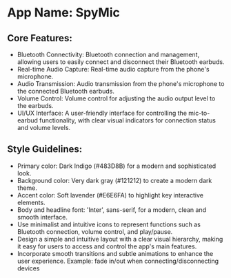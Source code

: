 # **App Name**: SpyMic

## Core Features:

- Bluetooth Connectivity: Bluetooth connection and management, allowing users to easily connect and disconnect their Bluetooth earbuds.
- Real-time Audio Capture: Real-time audio capture from the phone's microphone.
- Audio Transmission: Audio transmission from the phone's microphone to the connected Bluetooth earbuds.
- Volume Control: Volume control for adjusting the audio output level to the earbuds.
- UI/UX Interface: A user-friendly interface for controlling the mic-to-earbud functionality, with clear visual indicators for connection status and volume levels.

## Style Guidelines:

- Primary color: Dark Indigo (#483D8B) for a modern and sophisticated look.
- Background color: Very dark gray (#121212) to create a modern dark theme.
- Accent color: Soft lavender (#E6E6FA) to highlight key interactive elements.
- Body and headline font: 'Inter', sans-serif, for a modern, clean and smooth interface.
- Use minimalist and intuitive icons to represent functions such as Bluetooth connection, volume control, and play/pause.
- Design a simple and intuitive layout with a clear visual hierarchy, making it easy for users to access and control the app's main features.
- Incorporate smooth transitions and subtle animations to enhance the user experience. Example: fade in/out when connecting/disconnecting devices